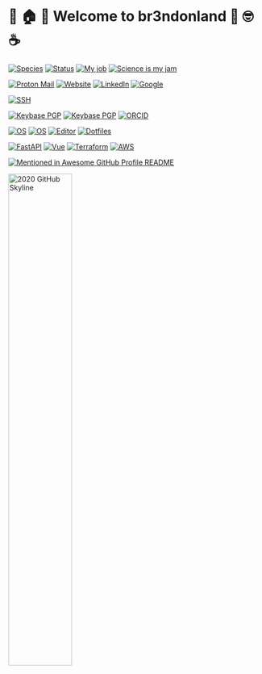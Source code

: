 # :tada: :house: :star2: Welcome to br3ndonland :muscle: :nerd_face: :coffee:

[![Species](https://img.shields.io/badge/Species-Homo_sapiens-success?style=flat-square&logo=mailchimp&logoColor=white)](https://en.wikipedia.org/wiki/Homo_sapiens)
[![Status](https://img.shields.io/badge/Status-Stable-success?style=flat-square&logo=gravatar&logoColor=white)](https://en.wikipedia.org/wiki/Life)
[![My job](https://img.shields.io/badge/My%20job-intelliatx-success?style=flat-square&logo=microgenetics&logoColor=white)](https://www.intelliatx.com/crisprcas9/)
[![Science is my jam](https://img.shields.io/badge/My%20jam-science-critical?style=flat-square&logo=electron&logoColor=white)](https://github.com/br3ndonland/R-proteomics-Nrf1)

[![Proton Mail](https://img.shields.io/badge/Email%20service-Proton%20Mail-informational?style=flat-square&color=8B89CC&logo=protonmail&logoColor=white)](https://proton.me/mail)
[![Website](https://img.shields.io/badge/Website-bws.bio-informational?style=flat-square&color=black&logo=vercel&logoColor=white)](https://bws.bio)
[![LinkedIn](https://img.shields.io/badge/LinkedIn-br3ndonland-informational?style=flat-square&logo=linkedin&logoColor=white)](https://www.linkedin.com/in/br3ndonland/)
[![Google](https://img.shields.io/badge/Google-deleted-inactive?style=flat-square&logo=google&logoColor=white)](https://github.com/tycrek/degoogle)

[![SSH](https://img.shields.io/badge/ssh-SHA256:w+KL3qQKtku1MfLFSZLCl93kSgxH3O4OvtcxHG5k0Go-blue?style=flat-square&logo=1password&logoColor=white)](https://docs.github.com/en/authentication/managing-commit-signature-verification/about-commit-signature-verification)

[![Keybase PGP](https://img.shields.io/badge/pgp%20-AC66384CFA8C69B0-blue?style=flat-square&logo=keybase&logoColor=white)](https://keybase.io/br3ndonland)
[![Keybase PGP](https://img.shields.io/badge/pgp%20-783DBAF23C1D6478-blue?style=flat-square&logo=keybase&logoColor=white)](https://keybase.io/br3ndonland)
[![ORCID](https://img.shields.io/badge/ORCID-0000--0001--6615--8677-blue?style=flat-square&logo=orcid&logoColor=white)](https://orcid.org/0000-0001-6615-8677)

[![OS](https://img.shields.io/badge/OS-macOS-informational?style=flat-square&logo=apple&logoColor=white)](https://en.wikipedia.org/wiki/MacOS)
[![OS](https://img.shields.io/badge/OS-Linux-informational?style=flat-square&logo=linux&logoColor=white)](https://en.wikipedia.org/wiki/Linux)
[![Editor](https://img.shields.io/badge/Editor-VSCode-blue?style=flat-square&logo=visual-studio-code&logoColor=white)](https://code.visualstudio.com/)
[![Dotfiles](https://img.shields.io/badge/Setup-Dotfiles-blue?style=flat-square&logo=when-i-work&logoColor=white)](https://github.com/br3ndonland/dotfiles)

[![FastAPI](https://img.shields.io/badge/Python%20framework-FastAPI-teal?style=flat-square&logo=python&logoColor=white)](https://fastapi.tiangolo.com/)
[![Vue](https://img.shields.io/badge/JavaScript%20framework-Vue-4FC08D?style=flat-square&logo=javascript&logoColor=white)](https://vuejs.org/)
[![Terraform](https://img.shields.io/badge/Learning-Terraform-623ce4?style=flat-square&logo=terraform&logoColor=white)](https://www.terraform.io/)
[![AWS](https://img.shields.io/badge/Learning-AWS-FF9900?style=flat-square&logo=amazon-aws&logoColor=white)](https://github.com/br3ndonland/awsdev)

[![Mentioned in Awesome GitHub Profile README](https://awesome.re/mentioned-badge-flat.svg)](https://github.com/abhisheknaiidu/awesome-github-profile-readme)

<a href="https://skyline.github.com/br3ndonland/2021" title="2021 GitHub Skyline"><img src="https://user-images.githubusercontent.com/26674818/162868221-339ea6d5-d218-4b22-91c8-7045ed31d81e.png" alt="2020 GitHub Skyline" width="50%" /></a>
